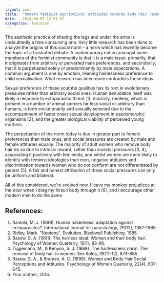 ```yaml
---
layout: post
title:  "Modern feminist ascriptions: attitudes towards body hair removal."
date:   2014-06-07 12:51:37
categories: feminism
---
```


The aesthetic practice of shaving the legs and under the arms is undoubtedly a time consuming one. Very little research has been done to analyze the origins of this social norm - a norm which has recently become the topic of a frustrated debate. A contemporary notion amongst some members of the feminist community is that it is a male issue: primarily, that it originates from arbitrary or perverted male preferences, and secondarily, that it is perpetuated solely or predominantly by male expectations. A common argument is one by emotion, likening hairlessness preference to child sexualisation. What research has been done contradicts these ideas.

Sexual preference of these youthful qualities has its root in evolutionary pressures rather than arbitrary social ones. Human denudation itself was likely a response to ectoparasitic threat [1]. Similarly, neoteny, which is present in a number of animal species far less social or arbitrary than humans, is both evolutionarily and sexually selected due to the accompaniment of faster onset sexual development in paedomorphic organisms [2], and the greater biological viability of perceived young mothers.

The perpetuation of the norm today is due in greater part to female preferences than male ones, and social pressures are created by male and female attitudes equally. The majority of adult women who remove body hair do so due to intrinsic reward, rather than societal pressures [3, 4], associating it positively with femininity, and whilst women are more likely to identify with feminist ideologies than men, negative attitudes and discrimination towards women who do not conform are not differentiated by gender [5]. A fair and honest attribution of these social pressures can only be uniform and bilateral.

All of this considered, we're evolved now. I leave my monkey prejudices at the door when I drag my hirsuit body through it [6], and I encourage other modern men to do the same.


References:
-----------
1. Rantala, M. J. (1999). Human nakedness: adaptation against ectoparasites?. International journal for parasitology, 29(12), 1987-1989.
2. Ridley, Mark. "Neoteny", Evolution, Blackwell Publishing, 1985.
3. Basow, S. A. (1991). The hairless ideal: Women and their body hair. Psychology of Women Quarterly, 15(1), 83-96.
4. Tiggemann, M., & Kenyon, S. J. (1998). The hairlessness norm: The removal of body hair in women. Sex Roles, 39(11-12), 873-885.
5. Basow, S. A., & Braman, A. C. (1998). Women and Body Hair Social Perceptions and Attitudes. Psychology of Women Quarterly, 22(4), 637-645.
6. Your mother, 2014.